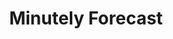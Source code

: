 ---
title: Minutely Forecast
tag: [guide, ios, minutely, overview]
layout: guide-overview
description: Minute-level forecast API provides precipitation data for the next 2 hours in China. It can predict the rainfall every minute and every 1km grid.
permalink: /en/docs/ios-sdk/minutely/
ref: 0-sdk-ios-minutely
---